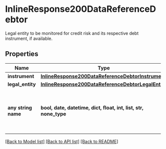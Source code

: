 # InlineResponse200DataReferenceDebtor

Legal entity to be monitored for credit risk and its respective debt instrument, if available.

## Properties
Name | Type | Description | Notes
------------ | ------------- | ------------- | -------------
**instrument** | [**InlineResponse200DataReferenceDebtorInstrument**](InlineResponse200DataReferenceDebtorInstrument.md) |  | [optional] 
**legal_entity** | [**InlineResponse200DataReferenceDebtorLegalEntity**](InlineResponse200DataReferenceDebtorLegalEntity.md) |  | [optional] 
**any string name** | **bool, date, datetime, dict, float, int, list, str, none_type** | any string name can be used but the value must be the correct type | [optional]

[[Back to Model list]](../README.md#documentation-for-models) [[Back to API list]](../README.md#documentation-for-api-endpoints) [[Back to README]](../README.md)



